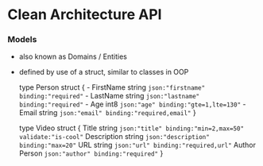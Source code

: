 # Clean Architecture API 

### Models
- also known as Domains / Entities
- defined by use of a struct, similar to classes in OOP

  type Person struct {
      - FirstName string `json:"firstname" binding:"required"`
      - LastName  string `json:"lastname" binding:"required"`
      - Age       int8   `json:"age" binding:"gte=1,lte=130"`
      - Email     string `json:"email" binding:"required,email"`
  }

  type Video struct {
      Title       string `json:"title" binding:"min=2,max=50" validate:"is-cool"`
      Description string `json:"description" binding:"max=20"`
      URL         string `json:"url" binding:"required,url"`
      Author      Person `json:"author" binding:"required"`
  }


